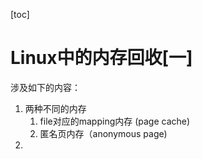 [toc]

# Linux中的内存回收[一]

涉及如下的内容：

1. 两种不同的内存
   1. file对应的mapping内存 (page cache)
   2. 匿名页内存（anonymous page)
2. 